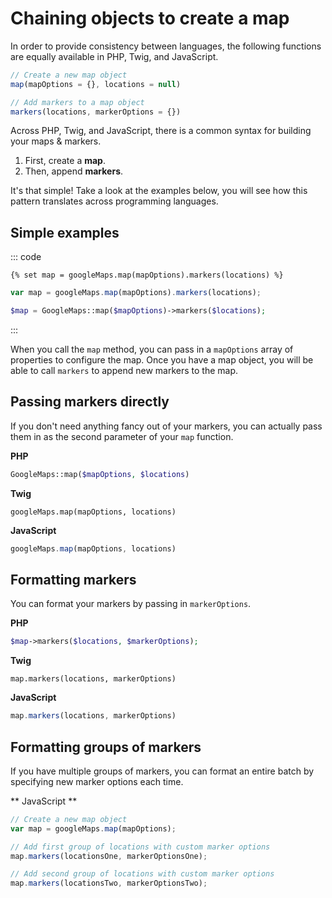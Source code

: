# Chaining objects to create a map

In order to provide consistency between languages, the following functions are equally available in PHP, Twig, and JavaScript.

```js
// Create a new map object
map(mapOptions = {}, locations = null)

// Add markers to a map object
markers(locations, markerOptions = {})
```

Across PHP, Twig, and JavaScript, there is a common syntax for building your maps & markers.

1. First, create a **map**.
2. Then, append **markers**.

It's that simple! Take a look at the examples below, you will see how this pattern translates across programming languages.

## Simple examples

::: code
```twig
{% set map = googleMaps.map(mapOptions).markers(locations) %}
```
```js
var map = googleMaps.map(mapOptions).markers(locations);
```
```php
$map = GoogleMaps::map($mapOptions)->markers($locations);
```
:::

When you call the `map` method, you can pass in a `mapOptions` array of properties to configure the map. Once you have a map object, you will be able to call `markers` to append new markers to the map.

## Passing markers directly

If you don't need anything fancy out of your markers, you can actually pass them in as the second parameter of your `map` function.

**PHP**
```php
GoogleMaps::map($mapOptions, $locations)
```

**Twig**
```twig
googleMaps.map(mapOptions, locations)
```

**JavaScript**
```js
googleMaps.map(mapOptions, locations)
```

## Formatting markers

You can format your markers by passing in `markerOptions`.

**PHP**
```php
$map->markers($locations, $markerOptions);
```

**Twig**
```twig
map.markers(locations, markerOptions)
```

**JavaScript**
```js
map.markers(locations, markerOptions)
```

## Formatting groups of markers

If you have multiple groups of markers, you can format an entire batch by specifying new marker options each time.

** JavaScript **
```js
// Create a new map object
var map = googleMaps.map(mapOptions);

// Add first group of locations with custom marker options
map.markers(locationsOne, markerOptionsOne);

// Add second group of locations with custom marker options
map.markers(locationsTwo, markerOptionsTwo);
```

